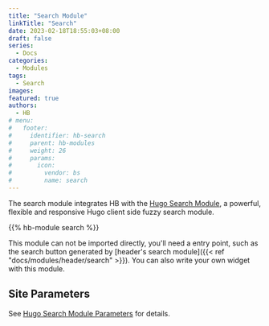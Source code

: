```yaml
---
title: "Search Module"
linkTitle: "Search"
date: 2023-02-18T18:55:03+08:00
draft: false
series:
  - Docs
categories:
  - Modules
tags:
  - Search
images:
featured: true
authors:
  - HB
# menu:
#   footer:
#     identifier: hb-search
#     parent: hb-modules
#     weight: 26
#     params:
#       icon:
#         vendor: bs
#         name: search
---
```


The search module integrates HB with the [Hugo Search Module](https://github.com/hugomods/search), a powerful, flexible and responsive Hugo client side fuzzy search module.

<!--more-->

{{% hb-module search %}}

This module can not be imported directly, you'll need a entry point, such as the search button generated by [header's search module]({{< ref "docs/modules/header/search" >}}). You can also write your own widget with this module.

## Site Parameters

See [Hugo Search Module Parameters](https://hugomods.com/en/docs/search/#site-parameters) for details.
